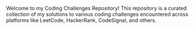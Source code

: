 Welcome to my Coding Challenges Repository! This repository is a curated collection of my solutions to various coding challenges encountered across platforms like LeetCode, HackerRank, CodeSignal, and others.
